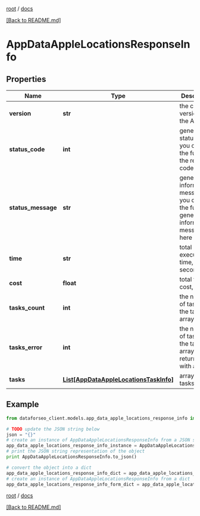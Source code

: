 [root](./../ "root") / [docs](./ "docs")

[[Back to README.md]](./../README.md "[Back to README.md]")

# AppDataAppleLocationsResponseInfo

## Properties

Name | Type | Description | Notes
------------ | ------------- | ------------- | -------------
**version** | **str** | the current version of the API | [optional]
**status_code** | **int** | general status code you can find the full list of the response codes here | [optional]
**status_message** | **str** | general informational message you can find the full list of general informational messages here | [optional]
**time** | **str** | total execution time, seconds | [optional]
**cost** | **float** | total tasks cost, USD | [optional]
**tasks_count** | **int** | the number of tasks in the tasks array | [optional]
**tasks_error** | **int** | the number of tasks in the tasks array returned with an error | [optional]
**tasks** | [**List[AppDataAppleLocationsTaskInfo]**](AppDataAppleLocationsTaskInfo.md) | array of tasks | [optional]

## Example

```python
from dataforseo_client.models.app_data_apple_locations_response_info import AppDataAppleLocationsResponseInfo

# TODO update the JSON string below
json = "{}"
# create an instance of AppDataAppleLocationsResponseInfo from a JSON string
app_data_apple_locations_response_info_instance = AppDataAppleLocationsResponseInfo.from_json(json)
# print the JSON string representation of the object
print AppDataAppleLocationsResponseInfo.to_json()

# convert the object into a dict
app_data_apple_locations_response_info_dict = app_data_apple_locations_response_info_instance.to_dict()
# create an instance of AppDataAppleLocationsResponseInfo from a dict
app_data_apple_locations_response_info_form_dict = app_data_apple_locations_response_info.from_dict(app_data_apple_locations_response_info_dict)
```

  

[root](./../ "root") / [docs](./ "docs")

[[Back to README.md]](./../README.md "[Back to README.md]")